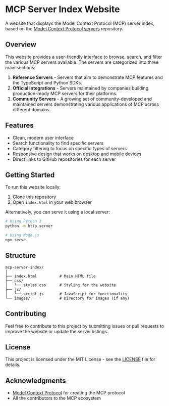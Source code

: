 # MCP Server Index Website

A website that displays the Model Context Protocol (MCP) server index, based on the [Model Context Protocol servers](https://github.com/modelcontextprotocol/servers) repository.

## Overview

This website provides a user-friendly interface to browse, search, and filter the various MCP servers available. The servers are categorized into three main sections:

1. **Reference Servers** - Servers that aim to demonstrate MCP features and the TypeScript and Python SDKs.
2. **Official Integrations** - Servers maintained by companies building production-ready MCP servers for their platforms.
3. **Community Servers** - A growing set of community-developed and maintained servers demonstrating various applications of MCP across different domains.

## Features

- Clean, modern user interface
- Search functionality to find specific servers
- Category filtering to focus on specific types of servers
- Responsive design that works on desktop and mobile devices
- Direct links to GitHub repositories for each server

## Getting Started

To run this website locally:

1. Clone this repository
2. Open `index.html` in your web browser

Alternatively, you can serve it using a local server:

```bash
# Using Python 3
python -m http.server

# Using Node.js
npx serve
```

## Structure

```
mcp-server-index/
│
├── index.html          # Main HTML file
├── css/
│   └── styles.css      # Styling for the website
├── js/
│   └── script.js       # JavaScript for functionality
└── images/             # Directory for images (if any)
```

## Contributing

Feel free to contribute to this project by submitting issues or pull requests to improve the website or update the server listings.

## License

This project is licensed under the MIT License - see the [LICENSE](LICENSE) file for details.

## Acknowledgments

- [Model Context Protocol](https://github.com/modelcontextprotocol) for creating the MCP protocol
- All the contributors to the MCP ecosystem 